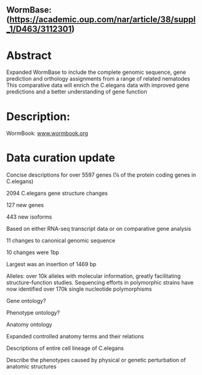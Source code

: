 ## WormBase: (https://academic.oup.com/nar/article/38/suppl_1/D463/3112301)


# Abstract
Expanded WormBase to include the complete genomic sequence, gene prediction and orthology assignments from a range of related nematodes
This comparative data will enrich the C.elegans data with improved gene predictions and a better understanding of gene function

# Description:
WormBook: www.wormbook.org

# Data curation update
Concise descriptions for over 5597 genes (¼ of the protein coding genes in C.elegans)

2094 C.elegans gene structure changes

127 new genes
  
  443 new isoforms
    
  Based on either RNA-seq transcript data or on comparative gene analysis

11 changes to canonical genomic sequence

10 changes were 1bp

Largest was an insertion of 1469 bp

Alleles: over 10k alleles with molecular information, greatly facilitating structure-function studies. Sequencing efforts in polymorphic strains have now identified over 170k single nucleotide polymorphisms

Gene ontology?

Phenotype ontology?

Anatomy ontology

Expanded controlled anatomy terms and their relations

Descriptions of entire cell lineage of C.elegans

Describe the phenotypes caused by physical or genetic perturbation of anatomic structures

